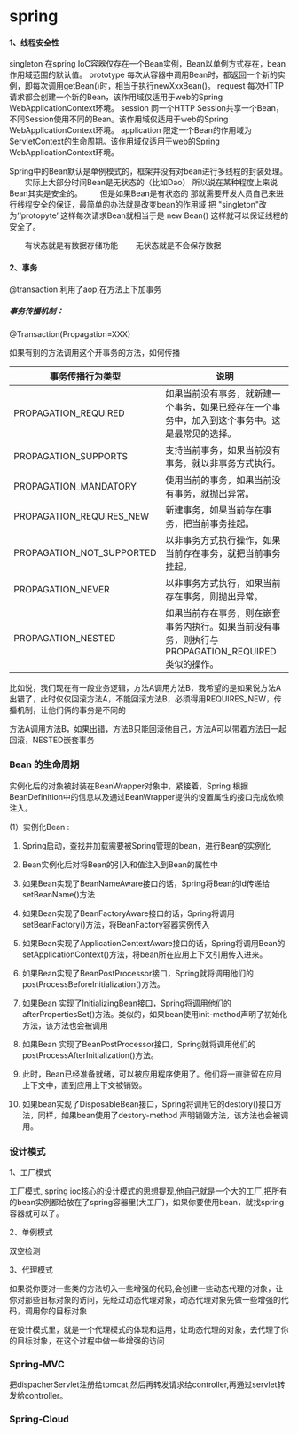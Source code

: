 # spring

#### 1、线程安全性

singleton	在spring IoC容器仅存在一个Bean实例，Bean以单例方式存在，bean作用域范围的默认值。
prototype	每次从容器中调用Bean时，都返回一个新的实例，即每次调用getBean()时，相当于执行newXxxBean()。
request	每次HTTP请求都会创建一个新的Bean，该作用域仅适用于web的Spring WebApplicationContext环境。
session	同一个HTTP Session共享一个Bean，不同Session使用不同的Bean。该作用域仅适用于web的Spring WebApplicationContext环境。
application	限定一个Bean的作用域为ServletContext的生命周期。该作用域仅适用于web的Spring WebApplicationContext环境。

Spring中的Bean默认是单例模式的，框架并没有对bean进行多线程的封装处理。
　　实际上大部分时间Bean是无状态的（比如Dao） 所以说在某种程度上来说Bean其实是安全的。
　　但是如果Bean是有状态的 那就需要开发人员自己来进行线程安全的保证，最简单的办法就是改变bean的作用域 把 "singleton"改为’‘protopyte’ 这样每次请求Bean就相当于是 new Bean() 这样就可以保证线程的安全了。

　　有状态就是有数据存储功能
　　无状态就是不会保存数据

#### 2、事务

@transaction  利用了aop,在方法上下加事务

##### 事务传播机制：

@Transaction(Propagation=XXX)

如果有别的方法调用这个开事务的方法，如何传播

| **事务传播行为类型**      | 说明                                                         |
| ------------------------- | ------------------------------------------------------------ |
| PROPAGATION_REQUIRED      | 如果当前没有事务，就新建一个事务，如果已经存在一个事务中，加入到这个事务中。这是最常见的选择。 |
| PROPAGATION_SUPPORTS      | 支持当前事务，如果当前没有事务，就以非事务方式执行。         |
| PROPAGATION_MANDATORY     | 使用当前的事务，如果当前没有事务，就抛出异常。               |
| PROPAGATION_REQUIRES_NEW  | 新建事务，如果当前存在事务，把当前事务挂起。                 |
| PROPAGATION_NOT_SUPPORTED | 以非事务方式执行操作，如果当前存在事务，就把当前事务挂起。   |
| PROPAGATION_NEVER         | 以非事务方式执行，如果当前存在事务，则抛出异常。             |
| PROPAGATION_NESTED        | 如果当前存在事务，则在嵌套事务内执行。如果当前没有事务，则执行与PROPAGATION_REQUIRED类似的操作。 |

比如说，我们现在有一段业务逻辑，方法A调用方法B，我希望的是如果说方法A出错了，此时仅仅回滚方法A，不能回滚方法B，必须得用REQUIRES_NEW，传播机制，让他们俩的事务是不同的

方法A调用方法B，如果出错，方法B只能回滚他自己，方法A可以带着方法日一起回滚，NESTED嵌套事务

### **Bean 的生命周期**

实例化后的对象被封装在BeanWrapper对象中，紧接着，Spring 根据BeanDefinition中的信息以及通过BeanWrapper提供的设置属性的接口完成依赖注入。

(1）实例化Bean :

1. Spring启动，查找并加载需要被Spring管理的bean，进行Bean的实例化 

2. Bean实例化后对将Bean的引入和值注入到Bean的属性中

   

3. 如果Bean实现了BeanNameAware接口的话，Spring将Bean的Id传递给setBeanName()方法

4. 如果Bean实现了BeanFactoryAware接口的话，Spring将调用setBeanFactory()方法，将BeanFactory容器实例传入

5. 如果Bean实现了ApplicationContextAware接口的话，Spring将调用Bean的setApplicationContext()方法，将bean所在应用上下文引用传入进来。

   

6. 如果Bean实现了BeanPostProcessor接口，Spring就将调用他们的postProcessBeforeInitialization()方法。

7. 如果Bean 实现了InitializingBean接口，Spring将调用他们的afterPropertiesSet()方法。类似的，如果bean使用init-method声明了初始化方法，该方法也会被调用

8. 如果Bean 实现了BeanPostProcessor接口，Spring就将调用他们的postProcessAfterInitialization()方法。

   

9. 此时，Bean已经准备就绪，可以被应用程序使用了。他们将一直驻留在应用上下文中，直到应用上下文被销毁。

10. 如果bean实现了DisposableBean接口，Spring将调用它的destory()接口方法，同样，如果bean使用了destory-method 声明销毁方法，该方法也会被调用。

### 设计模式

1、工厂模式

工厂模式, spring ioc核心的设计模式的思想提现,他自己就是一个大的工厂,把所有的bean实例都给放在了spring容器里(大工厂)，如果你要使用bean，就找spring 容器就可以了。

2、单例模式

双空检测

3、代理模式

如果说你要对一些类的方法切入一些增强的代码,会创建一些动态代理的对象，让你对那些目标对象的访问，先经过动态代理对象，动态代理对象先做一些增强的代码，调用你的目标对象

在设计模式里，就是一个代理模式的体现和运用，让动态代理的对象，去代理了你的目标对象，在这个过程中做一些增强的访问

### Spring-MVC

把dispacherServlet注册给tomcat,然后再转发请求给controller,再通过servlet转发给controller。

### Spring-Cloud





